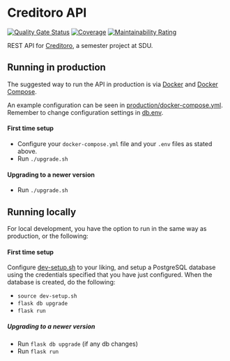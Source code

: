 # Creditoro API
[![Quality Gate Status](https://sonarcloud.io/api/project_badges/measure?project=creditoro_api&metric=alert_status)](https://sonarcloud.io/dashboard?id=creditoro_api)
[![Coverage](https://sonarcloud.io/api/project_badges/measure?project=creditoro_api&metric=coverage)](https://sonarcloud.io/dashboard?id=creditoro_api)
[![Maintainability Rating](https://sonarcloud.io/api/project_badges/measure?project=creditoro_api&metric=sqale_rating)](https://sonarcloud.io/dashboard?id=creditoro_api)

REST API for [Creditoro](https://api.creditoro.nymann.dev), a semester 
project at SDU.


## Running in production
The suggested way to run the API in production is via [Docker]() and 
[Docker Compose]().

An example configuration can be seen in 
[production/docker-compose.yml](production/docker-compose.yml).
Remember to change configuration settings in [db.env](production/db.env).
#### First time setup
- Configure your `docker-compose.yml` file and your `.env` files as 
stated above.
- Run `./upgrade.sh`

#### Upgrading to a newer version
- Run `./upgrade.sh`

## Running locally
For local development, you have the option to run in the same way as 
production, or the following:

#### First time setup
Configure [dev-setup.sh](dev-setup.sh) to your liking, and setup a 
PostgreSQL database using the credentials specified that you have just 
configured. When the database is created, do the following:
- `source dev-setup.sh`
- `flask db upgrade`
- `flask run`

##### Upgrading to a newer version
- Run `flask db upgrade` (if any db changes)
- Run `flask run`
